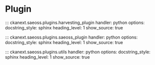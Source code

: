# Plugin

::: ckanext.saeoss.plugins.harvesting_plugin
    handler: python
    options:
        docstring_style: sphinx
        heading_level: 1
        show_source: true



::: ckanext.saeoss.plugins.saeoss_plugin
    handler: python
    options:
        docstring_style: sphinx
        heading_level: 1
        show_source: true


::: ckanext.saeoss.plugins.utils
    handler: python
    options:
        docstring_style: sphinx
        heading_level: 1
        show_source: true